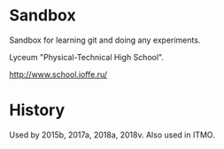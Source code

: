 Sandbox
=======

Sandbox for learning git and doing any experiments.

Lyceum "Physical-Technical High School".

http://www.school.ioffe.ru/


History
=======

Used by 2015b, 2017a, 2018a, 2018v.
Also used in ITMO.
